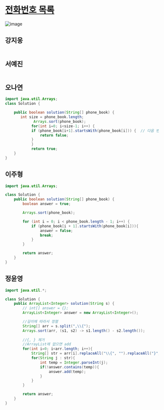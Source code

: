 # [전화번호 목록](https://programmers.co.kr/learn/courses/30/lessons/42577)

![image](https://user-images.githubusercontent.com/50551349/132095145-c3c5bbcc-07d4-4269-8336-6c602b9f8761.png)
 
## 강지웅
```java

```
## 서예진
```jav

```

## 오나연
```java
import java.util.Arrays;
class Solution {

    public boolean solution(String[] phone_book) {
       int size = phone_book.length;
		     Arrays.sort(phone_book);
	     	for(int i=0; i<size-1; i++) {
            if (phone_book[i+1].startsWith(phone_book[i])) {  // 다음 번호의 제일 앞이 현재 번호인지 확인
                return false;
            }
	     	} 
	     	return true;
    }
}
```

## 이주형
```java
import java.util.Arrays;

class Solution {
    public boolean solution(String[] phone_book) {
        boolean answer = true;

        Arrays.sort(phone_book);

        for (int i = 0; i < phone_book.length - 1; i++) {
            if (phone_book[i + 1].startsWith(phone_book[i])){
                answer = false;
                break;
            }
        }

        return answer;
    }
}
```

## 정윤영
```java
import java.util.*;

class Solution {
    public ArrayList<Integer> solution(String s) {
        // int[] answer = {};
        ArrayList<Integer> answer = new ArrayList<Integer>();

        //길이에 따라서 정렬
        String[] arr = s.split(",\\{");
        Arrays.sort(arr, (s1, s2) -> s1.length() - s2.length());
        
        //{, } 제거
        //ArrayList에 없으면 add
        for(int i=0; i<arr.length; i++){
            String[] str = arr[i].replaceAll("\\{", "").replaceAll("}","").split(",");
            for(String j : str){
                int temp = Integer.parseInt(j);
                if(!answer.contains(temp)){
                    answer.add(temp);
                }
            }
        }

        return answer;
    }
}
```
